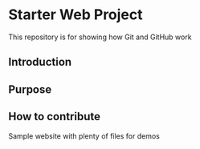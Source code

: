 # Starter Web Project

This repository is for showing how Git and GitHub work

## Introduction

## Purpose

## How to contribute

Sample website with plenty of files for demos